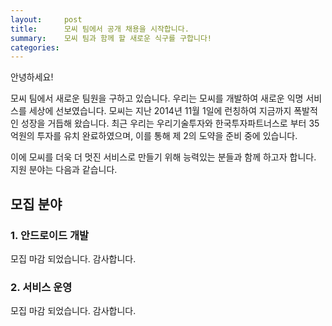 ```yaml
---
layout:     post
title:      모씨 팀에서 공개 채용을 시작합니다.
summary:    모씨 팀과 함께 할 새로운 식구를 구합니다!
categories:
---
```

안녕하세요!

모씨 팀에서 새로운 팀원을 구하고 있습니다.
우리는 모씨를 개발하여 새로운 익명 서비스를 세상에 선보였습니다. 모씨는 지난 2014년 11월 1일에 런칭하여 지금까지 폭발적인 성장을 거듭해 왔습니다. 최근 우리는 우리기술투자와 한국투자파트너스로 부터 35억원의 투자를 유치 완료하였으며, 이를 통해 제 2의 도약을 준비 중에 있습니다.

이에 모씨를 더욱 더 멋진 서비스로 만들기 위해 능력있는 분들과 함께 하고자 합니다.<br />
지원 분야는 다음과 같습니다.

## 모집 분야

### 1. 안드로이드 개발
모집 마감 되었습니다. 감사합니다.

### 2. 서비스 운영
모집 마감 되었습니다. 감사합니다.

